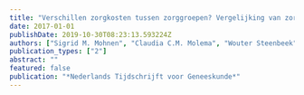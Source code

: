 ```yaml
---
title: "Verschillen zorgkosten tussen zorggroepen? Vergelijking van zorggroepen voor mensen met diabetes"
date: 2017-01-01
publishDate: 2019-10-30T08:23:13.593224Z
authors: ["Sigrid M. Mohnen", "Claudia C.M. Molema", "Wouter Steenbeek", "Michael J. van den Berg", "Simone R. de Bruin", "Caroline A. Baan", "Jeroen N. Struijs"]
publication_types: ["2"]
abstract: ""
featured: false
publication: "*Nederlands Tijdschrijft voor Geneeskunde*"
---
```


